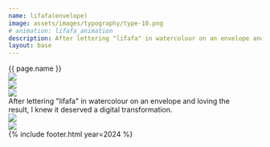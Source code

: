 ```yaml
---
name: lifafa(envelope)
image: assets/images/typography/type-10.png
# animation: lifafa_animation
description: After lettering "lifafa" in watercolour on an envelope and loving the result, I knew it deserved a digital transformation. 
layout: base 
---
```

<div class="lg:text-[96px] md:text-[96px] text-[50px] flex justify-center items-center min-h-[145px] italic">
    {{ page.name }}
</div>
<div class="w-full h-fit lg:px-20 px-5 font-[Instrument_Serif] text-white mb-20">
    <div class="w-full h-full flex justify-center items-center">
        <div class="relative xl:w-[1060px] md:w-[600px] w-[450px] xl:h-[900px] md:h-[600px] h-[400px]">
            <div class="absolute xl:w-[780px] md:w-[500px] w-[330px] -rotate-15 max-w-full xl:-left-[50px] md:-left-[50px] -left-[20px]">
                <div class="relative ">
                    <img src="{{site.baseurl}}/assets/images/typography/lifafa-no-background.png">
                </div>
            </div>
            <div class="absolute xl:w-[780px] md:w-[500px] w-[330px] rotate-29 xl:right-0 md:-right-[30px] right-[20px] xl:top-[50px] md:top-[40px] top-[20px]">
                <div class="relative max-w-full">
                    <img src="{{site.baseurl}}/assets/images/typography/lifafa-no-background.png">
                </div>
            </div>
            <div class="absolute xl:w-[270px] md:w-[170px] w-[100px] xl:bottom-[70px] bottom-[70px] xl:right-[470px] md:right-[280px] right-[240px] drop-shadow-2xl -rotate-18 lifafa-card">
                <div class="relative">
                    <img src="{{site.baseurl}}/assets/images/typography/lifafa-no-background.png">
                </div>
            </div>
        </div>
    </div>
</div>
<div class="text-[36px] h-[200px] bg-[#475E3D] flex justify-center items-center leading-10 text-center">
   After lettering "lifafa" in watercolour on an envelope and loving the<br> result, I knew it deserved a digital transformation. 
</div>
<div class="grid grid-cols-2 md:grid-rows-1 grid-rows-2 gap-5 lg:mx-20 mx-5">
    <div class="md:col-span-1 col-span-2 rounded-3xl bg-[#600000] overflow-hidden relative">
        <img src="{{site.baseurl}}/assets/images/typography/type_lifafa-04.png">
    </div>
    <div class="md:col-span-1 col-span-2 rounded-3xl bg-[#600000] overflow-hidden relative">
        <img src="{{site.baseurl}}/assets/images/typography/type_lifafa-05.png">
    </div>
</div>
{% include footer.html year=2024 %}